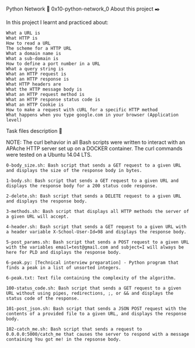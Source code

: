 Python Network 📃 0x10-python-network_0
About this project ✒️

In this project I learnt and practiced about:

    What a URL is
    What HTTP is
    How to read a URL
    The scheme for a HTTP URL
    What a domain name is
    What a sub-domain is
    How to define a port number in a URL
    What a query string is
    What an HTTP request is
    What an HTTP response is
    What HTTP headers are
    What the HTTP message body is
    What an HTTP request method is
    What an HTTP response status code is
    What an HTTP Cookie is
    How to make a request with cURL for a specific HTTP method
    What happens when you type google.com in your browser (Application level)

Task files description 📇

NOTE: The curl behavior in all Bash scripts were written to interact with an APAche HTTP server set up on a DOCKER container. The curl commands were tested on a Ubuntu 14.04 LTS.

    0-body_size.sh: Bash script that sends a GET request to a given URL and displays the size of the response body in bytes.

    1-body.sh: Bash script that sends a GET request to a given URL and displays the response body for a 200 status code response.

    2-delete.sh: Bash script that sends a DELETE request to a given URL and displays the response body.

    3-methods.sh: Bash script that displays all HTTP methods the server of a given URL will accept.

    4-header.sh: Bash script that sends a GET request to a given URL with a header variable X-School-User-Id=98 and displays the response body.

    5-post_params.sh: Bash script that sends a POST request to a given URL with the variables email=test@gmail.com and subject=I will always be here for PLD and displays the response body.

    6-peak.py: [Technical interview preparation] - Python program that finds a peak in a list of unsorted integers.

    6-peak.txt: Text file containing the complexity of the algorithm.

    100-status_code.sh: Bash script that sends a GET request to a given URL without using pipes, redirections, ;, or && and displays the status code of the response.

    101-post_json.sh: Bash script that sends a JSON POST request with the contents of a provided file to a given URL, and displays the response body.

    102-catch_me.sh: Bash script that sends a request to 0.0.0.0:5000/catch_me that causes the server to respond with a message containing You got me! in the repsonse body.
